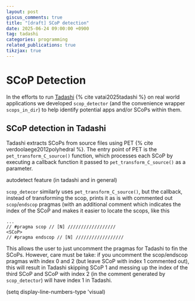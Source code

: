 ```yaml
---
layout: post
giscus_comments: true
title: "[draft] SCoP detection"
date: 2025-06-24 09:00:00 +0900
tag: tadashi
categories: programming
related_publications: true
tikzjax: true
---
```


# SCoP Detection

In the efforts to run [Tadashi](/projects/tadashi) {% cite vatai2025tadashi %} on real world applications we developed `scop_detector` (and the convenience wrapper `scops_in_dir`) to help identify potential apps and/or SCoPs within them.

## SCoP detection in Tadashi

Tadashi extracts SCoPs from source files using PET {% cite verdoolaege2012polyhedral %}.
The entry point of PET is the `pet_transform_C_source()` function, which processes each SCoP by executing a callback function it passed to `pet_transform_C_source()` as a parameter.

autodetect feature (in tadashi and in general)

`scop_detecor` similarly uses `pet_transform_C_source()`, but the callback, instead of transforming the scop, prints it as is with commented out `scop`/`endscop` pragmas (with an additional comment which indicates the index of the SCoP and makes it easier to locate the scops, like this

```
...
// #pragma scop // [N] //////////////////
<SCoP>
// #pragma endscop // [N] //////////////////
```

This allows the user to just uncomment the pragmas for Tadashi to fin the SCoPs.
However, care must be take: if you uncomment the scop/endscop pragmas with index 0 and 2 (but leave SCoP with index 1 commented out), this will result in Tadashi skipping SCoP 1 and messing up the index of the third SCoP and SCoP with index 2 (in the comment generated by `scop_detector`) will have index 1 in Tadashi.

(setq display-line-numbers-type 'visual)
